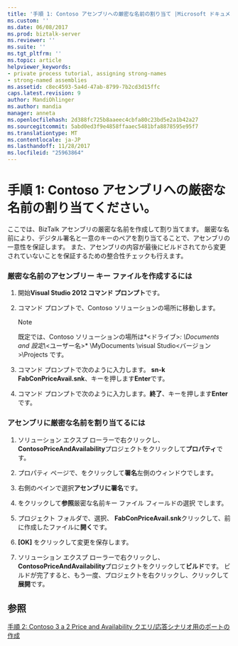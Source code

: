 ```yaml
---
title: '手順 1: Contoso アセンブリへの厳密な名前の割り当て |Microsoft ドキュメント'
ms.custom: ''
ms.date: 06/08/2017
ms.prod: biztalk-server
ms.reviewer: ''
ms.suite: ''
ms.tgt_pltfrm: ''
ms.topic: article
helpviewer_keywords:
- private process tutorial, assigning strong-names
- strong-named assemblies
ms.assetid: c8ec4593-5a4d-47ab-8799-7b2cd3d15ffc
caps.latest.revision: 9
author: MandiOhlinger
ms.author: mandia
manager: anneta
ms.openlocfilehash: 2d388fc725b8aaeec4cbfa80c23bd5e2a1b42a27
ms.sourcegitcommit: 5abd0ed3f9e4858ffaaec5481bfa8878595e95f7
ms.translationtype: MT
ms.contentlocale: ja-JP
ms.lasthandoff: 11/28/2017
ms.locfileid: "25963864"
---
```

# <a name="step-1-assigning-a-strong-name-to-the-contoso-assembly"></a>手順 1: Contoso アセンブリへの厳密な名前の割り当てください。
ここでは、BizTalk アセンブリの厳密な名前を作成して割り当てます。 厳密な名前により、デジタル署名と一意のキーのペアを割り当てることで、アセンブリの一意性を保証します。 また、アセンブリの内容が最後にビルドされてから変更されていないことを保証するための整合性チェックも行えます。  
  
### <a name="to-create-a-strong-name-assembly-key-file"></a>厳密な名前のアセンブリー キー ファイルを作成するには  
  
1.  開始**Visual Studio 2012 コマンド プロンプト**です。  
  
2.  コマンド プロンプトで、Contoso ソリューションの場所に移動します。  
  
    > [!NOTE]
    >  既定では、Contoso ソリューションの場所は*\<ドライブ\>*: \Documents and 設定\\*\<ユーザー名\>* \MyDocuments \visual Studio\<バージョン\>\Projects です。  
  
3.  コマンド プロンプトで次のように入力します。 **sn-k FabConPriceAvail.snk**、キーを押します**Enter**です。  
  
4.  コマンド プロンプトで次のように入力します。**終了**、キーを押します**Enter**です。  
  
### <a name="to-assign-a-strong-name-to-your-assembly"></a>アセンブリに厳密な名前を割り当てるには  
  
1.  ソリューション エクスプ ローラーで右クリックし、 **ContosoPriceAndAvailability**プロジェクトをクリックして**プロパティ**です。  
  
2.  プロパティ ページで、をクリックして**署名**左側のウィンドウでします。  
  
3.  右側のペインで選択**アセンブリに署名**です。  
  
4.  をクリックして**参照**厳密な名前キー ファイル フィールドの選択 でします。  
  
5.  プロジェクト フォルダで、選択、 **FabConPriceAvail.snk**クリックして、前に作成したファイルに**開く**です。  
  
6.  **[OK]** をクリックして変更を保存します。  
  
7.  ソリューション エクスプ ローラーで右クリックし、 **ContosoPriceAndAvailability**プロジェクトをクリックして**ビルド**です。 ビルドが完了すると、もう一度、プロジェクトを右クリックし、クリックして**展開**です。  
  
## <a name="see-also"></a>参照  
 [手順 2: Contoso 3 a 2 Price and Availability クエリ/応答シナリオ用のポートの作成](step-2-create-ports-for-contoso-3a2-price-and-availability-query.md)